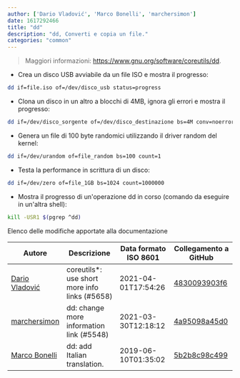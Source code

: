 ```yaml
---
author: ['Dario Vladović', 'Marco Bonelli', 'marchersimon']
date: 1617292466
title: "dd"
description: "dd, Converti e copia un file."
categories: "common"
---
```

> Maggiori informazioni: <https://www.gnu.org/software/coreutils/dd>.

- Crea un disco USB avviabile da un file ISO e mostra il progresso:

```bash
dd if=file.iso of=/dev/disco_usb status=progress
```

- Clona un disco in un altro a blocchi di 4MB, ignora gli errori e mostra il progresso:

```bash
dd if=/dev/disco_sorgente of=/dev/disco_destinazione bs=4M conv=noerror status=progress
```

- Genera un file di 100 byte randomici utilizzando il driver random del kernel:

```bash
dd if=/dev/urandom of=file_random bs=100 count=1
```

- Testa la performance in scrittura di un disco:

```bash
dd if=/dev/zero of=file_1GB bs=1024 count=1000000
```

- Mostra il progresso di un'operazione dd in corso (comando da eseguire in un'altra shell):

```bash
kill -USR1 $(pgrep ^dd)
```
Elenco delle modifiche apportate alla documentazione


Autore | Descrizione | Data formato ISO 8601 | Collegamento a GitHub
------|-----|-----|-----
[Dario Vladović](mailto:d.vladimyr@gmail.com) | coreutils*: use short more info links (#5658) | 2021-04-01T17:54:26 | [4830093903f6](https://github.com/tldr-pages/tldr/commit/4830093903f66ccf3ebbc2ecf477286e45edac59)
[marchersimon](mailto:50295997+marchersimon@users.noreply.github.com) | dd: change more information link (#5548) | 2021-03-30T12:18:12 | [4a95098a45d0](https://github.com/tldr-pages/tldr/commit/4a95098a45d072a9e1204208ff6dff13ae51c693)
[Marco Bonelli](mailto:mb5.marcob@gmail.com) | dd: add Italian translation. | 2019-06-10T01:35:02 | [5b2b8c98c499](https://github.com/tldr-pages/tldr/commit/5b2b8c98c4996d1725a73890ca914e329fa00d4d)

